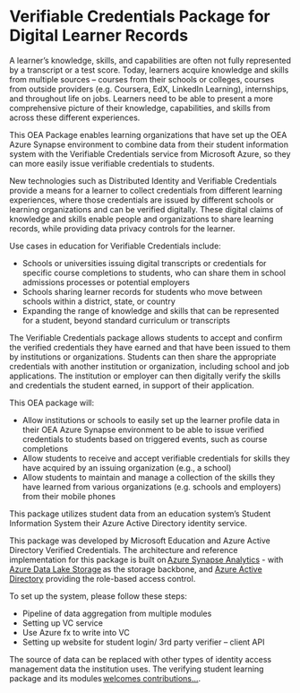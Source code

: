 # Verifiable Credentials Package for Digital Learner Records
A learner’s knowledge, skills, and capabilities are often not fully represented by a transcript or a test score. Today, learners acquire knowledge and skills from multiple sources – courses from their schools or colleges, courses from outside providers (e.g. Coursera, EdX, LinkedIn Learning), internships, and throughout life on jobs. Learners need to be able to present a more comprehensive picture of their knowledge, capabilities, and skills  from across these different experiences. 

This OEA Package enables learning organizations that have set up the OEA Azure Synapse environment to combine data from their student information system with the Verifiable Credentials service from Microsoft Azure, so they can more easily issue verifiable credentials to students.  

New technologies such as Distributed Identity and Verifiable Credentials provide a means for a learner to collect credentials from different learning experiences, where those credentials are issued by different schools or learning organizations and can be verified digitally. These digital claims of knowledge and skills enable people and organizations to share learning records, while providing data privacy controls for the learner.  


Use cases in education for Verifiable Credentials include: 

- Schools or universities issuing digital transcripts or credentials for specific course completions to students, who can share them in school admissions processes or potential employers 
- Schools sharing learner records for students who move between schools within a district, state, or country 
- Expanding the range of knowledge and skills that can be represented for a student, beyond standard curriculum or transcripts 

The Verifiable Credentials package allows students to accept and confirm the verified credentials they have earned and that have been issued to them by institutions or organizations. Students can then share the appropriate credentials with another institution or organization, including school and job applications. The institution or employer can then digitally verify the skills and credentials the student earned, in support of their application. 

This OEA package will: 

- Allow institutions or schools to easily set up the learner profile data in their OEA Azure Synapse environment to be able to issue verified credentials to students based on triggered events, such as course completions 
- Allow students to receive and accept verifiable credentials for skills they have acquired by an issuing organization (e.g., a school) 
- Allow students to maintain and manage a collection of the skills they have learned from various organizations (e.g. schools and employers) from their mobile phones 

This package utilizes student data from an education system’s Student Information System their Azure Active Directory identity service. 

This package was developed by Microsoft Education and Azure Active Directory Verified Credentials.  The architecture and reference implementation for this package is built on [Azure Synapse Analytics](https://azure.microsoft.com/en-us/services/synapse-analytics/) - with [Azure Data Lake Storage](https://docs.microsoft.com/en-us/azure/storage/blobs/data-lake-storage-introduction) as the storage backbone, and [Azure Active Directory](https://azure.microsoft.com/en-us/services/active-directory/) providing the role-based access control.

To set up the system, please follow these steps: 

- Pipeline of data aggregation from multiple modules 
- Setting up VC service 
- Use Azure fx to write into VC 
- Setting up website for student login/ 3rd party verifier – client API 

The source of data can be replaced with other types of identity access management data the institution uses. The verifying student learning package and its modules [welcomes contributions...](https://github.com/microsoft/OpenEduAnalytics/blob/main/CONTRIBUTING.md).
